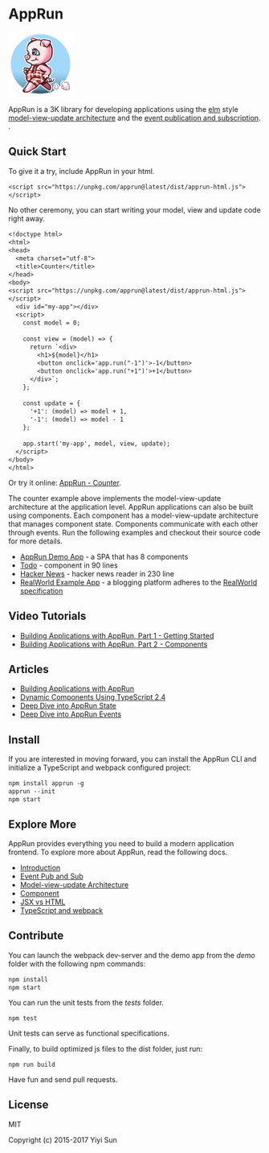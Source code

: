 # AppRun

![logo](logo.png)

AppRun is a 3K library for developing applications using the [elm](http://elm-lang.org/) style
[model-view-update architecture](https://guide.elm-lang.org/architecture/)
and the [event publication and subscription](docs/event-pubsub.md).
.
## Quick Start

To give it a try, include AppRun in your html.
```
<script src="https://unpkg.com/apprun@latest/dist/apprun-html.js"></script>
```

No other ceremony, you can start writing your model, view and update code right away.

```
<!doctype html>
<html>
<head>
  <meta charset="utf-8">
  <title>Counter</title>
</head>
<body>
<script src="https://unpkg.com/apprun@latest/dist/apprun-html.js"></script>
  <div id="my-app"></div>
  <script>
    const model = 0;

    const view = (model) => {
      return `<div>
        <h1>${model}</h1>
        <button onclick='app.run("-1")'>-1</button>
        <button onclick='app.run("+1")'>+1</button>
      </div>`;
    };

    const update = {
      '+1': (model) => model + 1,
      '-1': (model) => model - 1
    };

    app.start('my-app', model, view, update);
  </script>
</body>
</html>
```

Or try it online: [AppRun - Counter](https://jsfiddle.net/ap1kgyeb/4).

The counter example above implements the model-view-update architecture at the application level. AppRun applications can also be built using components. Each component has a model-view-update architecture that manages component state. Components communicate with each other through events. Run the following examples and checkout their source code for more details.

* [AppRun Demo App](https://yysun.github.io/apprun-examples/) - a SPA that has 8 components
* [Todo](https://yysun.github.io/apprun-examples/#todo) - component in 90 lines
* [Hacker News](https://yysun.github.io/apprun-hn) - hacker news reader in 230 line
* [RealWorld Example App](https://github.com/yysun/realworld-starter-kit) - a blogging platform adheres to the [RealWorld specification](https://github.com/gothinkster/realworld)

## Video Tutorials

* [Building Applications with AppRun, Part 1 - Getting Started](https://www.youtube.com/watch?v=RuRmXEN2-xI)
* [Building Applications with AppRun, Part 2 - Components](https://www.youtube.com/watch?v=qkP6HvZmhtY)

## Articles

* [Building Applications with AppRun](https://medium.com/@yiyisun/building-applications-with-apprun-d103cd461bae)
* [Dynamic Components Using TypeScript 2.4](https://medium.com/@yiyisun/dynamic-components-using-typescript-2-4-de109be6d135)
* [Deep Dive into AppRun State](https://medium.com/@yiyisun/deep-dive-into-apprun-state-3d6fb58b1521)
* [Deep Dive into AppRun Events]()

## Install

If you are interested in moving forward, you can install the AppRun CLI and initialize a TypeScript and webpack configured project:
```
npm install apprun -g
apprun --init
npm start

```

## Explore More

AppRun provides everything you need to build a modern application frontend. To explore more about AppRun, read the following docs.

* [Introduction](docs/README.md)
* [Event Pub and Sub](docs/event-pubsub.md)
* [Model-view-update Architecture](docs/concept.md)
* [Component](docs/component.md)
* [JSX vs HTML](docs/jsx-html.md)
* [TypeScript and webpack](docs/build.md)



## Contribute

You can launch the webpack dev-server and the demo app from the _demo_ folder with the following npm commands:
```
npm install
npm start
```

You can run the unit tests from the _tests_ folder.
```
npm test
```
Unit tests can serve as functional specifications.

Finally, to build optimized js files to the dist folder, just run:
```
npm run build
```

Have fun and send pull requests.

## License

MIT

Copyright (c) 2015-2017 Yiyi Sun
